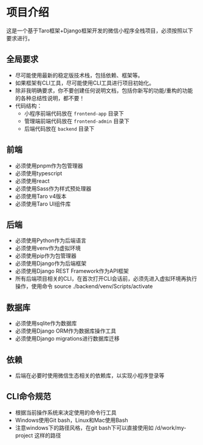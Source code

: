 # 项目介绍

这是一个基于Taro框架+Django框架开发的微信小程序全栈项目，必须按照以下要求进行。

## 全局要求

- 尽可能使用最新的稳定版技术栈，包括依赖、框架等。
- 如果框架有CLI工具，尽可能使用CLI工具进行项目初始化。
- 除非我明确要求，你不要创建任何说明文档，包括你新写的功能/重构的功能的各种总结性说明，都不要！
- 代码结构：
  - 小程序前端代码放在 `frontend-app` 目录下
  - 管理端前端代码放在 `frontend-admin` 目录下
  - 后端代码放在 `backend` 目录下

## 前端

- 必须使用pnpm作为包管理器
- 必须使用typescript
- 必须使用react
- 必须使用Sass作为样式预处理器
- 必须使用Taro v4版本
- 必须使用Taro UI组件库

## 后端

- 必须使用Python作为后端语言
- 必须使用venv作为虚拟环境
- 必须使用pip作为包管理器
- 必须使用Django作为后端框架
- 必须使用Django REST Framework作为API框架
- 所有后端项目相关的CLI，在首次打开CLI会话前，必须先进入虚拟环境再执行操作，使用命令 source ./backend/venv/Scripts/activate 

## 数据库

- 必须使用sqlite作为数据库
- 必须使用Django ORM作为数据库操作工具
- 必须使用Django migrations进行数据库迁移

## 依赖

- 后端在必要时使用微信生态相关的依赖库，以实现小程序登录等

## CLI命令规范

- 根据当前操作系统来决定使用的命令行工具
- Windows使用Git bash，Linux和Mac使用Bash
- 注意windows下的路径风格，在git bash下可以直接使用如 /d/work/my-project 这样的路径

